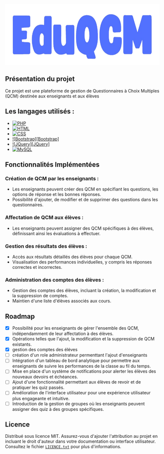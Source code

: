 <img src="LOGO.png" alt="Description de l'image" width="700" height="200">

## Présentation du projet

Ce projet est une plateforme de gestion de Questionnaires à Choix Multiples (QCM) destinée aux enseignants et aux élèves

## Les langages utilisés :
* [![PHP][PHP]][PHP-url]
* [![HTML][HTML]][HTML-url]
* [![CSS][CSS]][CSS-url]
* [![Bootstrap][Bootstrap]][Bootstrap-url]
* [![JQuery][JQuery]][JQuery-url]
* [![MySQL][MySQL]][MySQL-url]

## Fonctionnalités Implémentées

### Création de QCM par les enseignants :
- Les enseignants peuvent créer des QCM en spécifiant les questions, les options de réponse et les bonnes réponses.
- Possibilité d'ajouter, de modifier et de supprimer des questions dans les questionnaires.

### Affectation de QCM aux élèves :
- Les enseignants peuvent assigner des QCM spécifiques à des élèves, définissant ainsi les évaluations à effectuer.

### Gestion des résultats des élèves :
- Accès aux résultats détaillés des élèves pour chaque QCM.
- Visualisation des performances individuelles, y compris les réponses correctes et incorrectes.

### Administration des comptes des élèves :
- Gestion des comptes des élèves, incluant la création, la modification et la suppression de comptes.
- Maintien d'une liste d'élèves associés aux cours.

## Roadmap
- [x] Possibilité pour les enseignants de gérer l'ensemble des QCM, indépendamment de leur affectation à des élèves.
- [x] Opérations telles que l'ajout, la modification et la suppression de QCM existants.
- [x] gestion des comptes des éléves
- [ ] création d'un role administrateur permenttant l'ajout d'enseignants
- [ ] Intégration d'un tableau de bord analytique pour permettre aux enseignants de suivre les performances de la classe au fil du temps.
- [ ] Mise en place d'un système de notifications pour alerter les élèves des nouveaux devoirs et échéances.
- [ ] Ajout d'une fonctionnalité permettant aux élèves de revoir et de pratiquer les quiz passés.
- [ ] Amélioration de l'interface utilisateur pour une expérience utilisateur plus engageante et intuitive.
- [ ] Introduction de la gestion de groupes où les enseignants peuvent assigner des quiz à des groupes spécifiques.

## Licence

Distribué sous licence MIT. Assurez-vous d'ajouter l'attribution au projet en incluant le droit d'auteur dans votre documentation ou interface utilisateur. Consultez le fichier [`LICENCE.txt`](LICENCE.txt) pour plus d'informations.

<!-- MARKDOWN LINKS & IMAGES -->
[Bootstrap.com]: https://img.shields.io/badge/Bootstrap-7952B3?style=flat&logo=Bootstrap&logoColor=white
[JQuery.com]: https://img.shields.io/badge/jQuery-0769AD?style=flat&logo=jQuery&logoColor=white
[PHP]: https://img.shields.io/badge/PHP-777BB4?style=flat&logo=PHP&logoColor=white
[HTML]: https://img.shields.io/badge/HTML-E34F26?style=flat&logo=HTML5&logoColor=white
[CSS]: https://img.shields.io/badge/CSS-1572B6?style=flat&logo=CSS3&logoColor=white
[MySQL]: https://img.shields.io/badge/MySQL-4479A1?style=flat&logo=MySQL&logoColor=white

[Bootstrap-url]: https://getbootstrap.com/
[JQuery-url]: https://jquery.com/
[PHP-url]: https://www.php.net/
[HTML-url]: https://developer.mozilla.org/en-US/docs/Web/HTML
[CSS-url]: https://developer.mozilla.org/en-US/docs/Web/CSS
[MySQL-url]: https://www.mysql.com/
